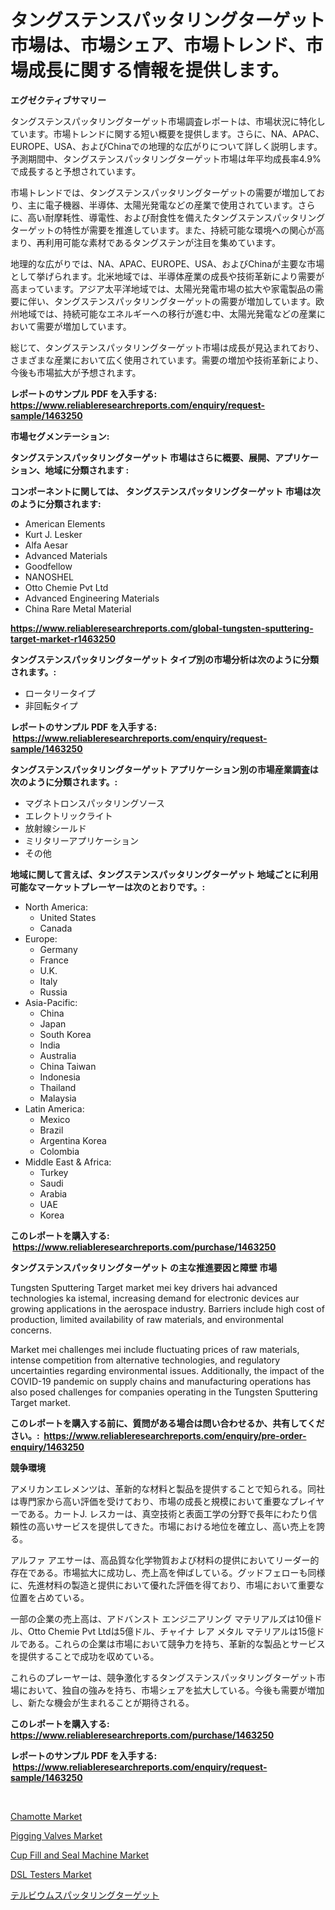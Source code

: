 <p><h1>タングステンスパッタリングターゲット市場は、市場シェア、市場トレンド、市場成長に関する情報を提供します。</h1></p><p><strong>エグゼクティブサマリー</strong></p>
<p><p>タングステンスパッタリングターゲット市場調査レポートは、市場状況に特化しています。市場トレンドに関する短い概要を提供します。さらに、NA、APAC、EUROPE、USA、およびChinaでの地理的な広がりについて詳しく説明します。予測期間中、タングステンスパッタリングターゲット市場は年平均成長率4.9%で成長すると予想されています。</p><p>市場トレンドでは、タングステンスパッタリングターゲットの需要が増加しており、主に電子機器、半導体、太陽光発電などの産業で使用されています。さらに、高い耐摩耗性、導電性、および耐食性を備えたタングステンスパッタリングターゲットの特性が需要を推進しています。また、持続可能な環境への関心が高まり、再利用可能な素材であるタングステンが注目を集めています。</p><p>地理的な広がりでは、NA、APAC、EUROPE、USA、およびChinaが主要な市場として挙げられます。北米地域では、半導体産業の成長や技術革新により需要が高まっています。アジア太平洋地域では、太陽光発電市場の拡大や家電製品の需要に伴い、タングステンスパッタリングターゲットの需要が増加しています。欧州地域では、持続可能なエネルギーへの移行が進む中、太陽光発電などの産業において需要が増加しています。</p><p>総じて、タングステンスパッタリングターゲット市場は成長が見込まれており、さまざまな産業において広く使用されています。需要の増加や技術革新により、今後も市場拡大が予想されます。</p></p>
<p><strong>レポートのサンプル PDF を入手する: <a href="https://www.reliableresearchreports.com/enquiry/request-sample/1463250">https://www.reliableresearchreports.com/enquiry/request-sample/1463250</a></strong></p>
<p><strong>市場セグメンテーション:</strong></p>
<p><strong> タングステンスパッタリングターゲット 市場はさらに概要、展開、アプリケーション、地域に分類されます :</strong></p>
<p><strong>コンポーネントに関しては、 タングステンスパッタリングターゲット 市場は次のように分類されます: &nbsp;</strong></p>
<p><ul><li>American Elements</li><li>Kurt J. Lesker</li><li>Alfa Aesar</li><li>Advanced Materials</li><li>Goodfellow</li><li>NANOSHEL</li><li>Otto Chemie Pvt Ltd</li><li>Advanced Engineering Materials</li><li>China Rare Metal Material</li></ul></p>
<p><strong><a href="https://www.reliableresearchreports.com/global-tungsten-sputtering-target-market-r1463250">https://www.reliableresearchreports.com/global-tungsten-sputtering-target-market-r1463250</a></strong></p>
<p><strong> タングステンスパッタリングターゲット タイプ別の市場分析は次のように分類されます。:</strong></p>
<p><ul><li>ロータリータイプ</li><li>非回転タイプ</li></ul></p>
<p><strong>レポートのサンプル PDF を入手する: &nbsp;<a href="https://www.reliableresearchreports.com/enquiry/request-sample/1463250">https://www.reliableresearchreports.com/enquiry/request-sample/1463250</a></strong></p>
<p><strong> タングステンスパッタリングターゲット アプリケーション別の市場産業調査は次のように分類されます。:</strong></p>
<p><ul><li>マグネトロンスパッタリングソース</li><li>エレクトリックライト</li><li>放射線シールド</li><li>ミリタリーアプリケーション</li><li>その他</li></ul></p>
<p><strong>地域に関して言えば、タングステンスパッタリングターゲット 地域ごとに利用可能なマーケットプレーヤーは次のとおりです。:</strong></p>
<p><ul>
    <li>
        North America:
        <ul>
            <li>United States</li>
            <li>Canada</li>
        </ul>
    </li>
    <li>
        Europe:
        <ul>
            <li>Germany</li>
            <li>France</li>
            <li>U.K.</li>
            <li>Italy</li>
            <li>Russia</li>
        </ul>
    </li>
    <li>
        Asia-Pacific:
        <ul>
            <li>China</li>
            <li>Japan</li>
            <li>South Korea</li>
            <li>India</li>
            <li>Australia</li>
            <li>China Taiwan</li>
            <li>Indonesia</li>
            <li>Thailand</li>
            <li>Malaysia</li>
        </ul>
    </li>
    <li>
        Latin America:
        <ul>
            <li>Mexico</li>
            <li>Brazil</li>
            <li>Argentina Korea</li>
            <li>Colombia</li>
        </ul>
    </li>
    <li>
        Middle East & Africa:
        <ul>
            <li>Turkey</li>
            <li>Saudi</li>
            <li>Arabia</li>
            <li>UAE</li>
            <li>Korea</li>
        </ul>
    </li>
    </ul></p>
<p><strong>このレポートを購入する: &nbsp;<a href="https://www.reliableresearchreports.com/purchase/1463250">https://www.reliableresearchreports.com/purchase/1463250</a></strong></p>
<p><strong>タングステンスパッタリングターゲット の主な推進要因と障壁 市場</strong></p>
<p><p>Tungsten Sputtering Target market mei key drivers hai advanced technologies ka istemal, increasing demand for electronic devices aur growing applications in the aerospace industry. Barriers include high cost of production, limited availability of raw materials, and environmental concerns.</p><p>Market mei challenges mei include fluctuating prices of raw materials, intense competition from alternative technologies, and regulatory uncertainties regarding environmental issues. Additionally, the impact of the COVID-19 pandemic on supply chains and manufacturing operations has also posed challenges for companies operating in the Tungsten Sputtering Target market.</p></p>
<p><strong>このレポートを購入する前に、質問がある場合は問い合わせるか、共有してください。:&nbsp; <a href="https://www.reliableresearchreports.com/enquiry/pre-order-enquiry/1463250">https://www.reliableresearchreports.com/enquiry/pre-order-enquiry/1463250</a></strong></p>
<p><strong>競争環境</strong></p>
<p><p>アメリカンエレメンツは、革新的な材料と製品を提供することで知られる。同社は専門家から高い評価を受けており、市場の成長と規模において重要なプレイヤーである。カートJ. レスカーは、真空技術と表面工学の分野で長年にわたり信頼性の高いサービスを提供してきた。市場における地位を確立し、高い売上を誇る。</p><p>アルファ アエサーは、高品質な化学物質および材料の提供においてリーダー的存在である。市場拡大に成功し、売上高を伸ばしている。グッドフェローも同様に、先進材料の製造と提供において優れた評価を得ており、市場において重要な位置を占めている。</p><p>一部の企業の売上高は、アドバンスト エンジニアリング マテリアルズは10億ドル、Otto Chemie Pvt Ltdは5億ドル、チャイナ レア メタル マテリアルは15億ドルである。これらの企業は市場において競争力を持ち、革新的な製品とサービスを提供することで成功を収めている。</p><p>これらのプレーヤーは、競争激化するタングステンスパッタリングターゲット市場において、独自の強みを持ち、市場シェアを拡大している。今後も需要が増加し、新たな機会が生まれることが期待される。</p></p>
<p><strong>このレポートを購入する: &nbsp; <a href="https://www.reliableresearchreports.com/purchase/1463250">https://www.reliableresearchreports.com/purchase/1463250</a></strong></p>
<p><strong>レポートのサンプル PDF を入手する: &nbsp;<a href="https://www.reliableresearchreports.com/enquiry/request-sample/1463250">https://www.reliableresearchreports.com/enquiry/request-sample/1463250</a></strong><strong></strong></p>
<p>&nbsp;</p>
<p><p><a href="https://issuu.com/reportprime-2/docs/chamotte-market-size-2030.pptx">Chamotte Market</a></p><p><a href="https://github.com/angelajermaine/Market-Research-Report-List-3/blob/main/pigging-valves-market.md">Pigging Valves Market</a></p><p><a href="https://view.publitas.com/reportprime-1/cup-fill-and-seal-machine-market-analysis-and-sze-forecasted-for-period-from-2024-to-2031/">Cup Fill and Seal Machine Market</a></p><p><a href="https://github.com/provorikovar/Market-Research-Report-List-4/blob/main/dsl-testers-market.md">DSL Testers Market</a></p><p><a href="https://github.com/ReganWisoky2023/Market-Research-Report-List-1/blob/main/662068930938.md">テルビウムスパッタリングターゲット</a></p></p>